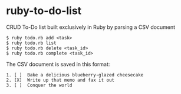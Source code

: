 # ruby-to-do-list
CRUD To-Do list built exclusively in Ruby by parsing a CSV document

```
$ ruby todo.rb add <task>
$ ruby todo.rb list
$ ruby todo.rb delete <task_id>
$ ruby todo.rb complete <task_id>
```

The CSV document is saved in this format:
```
1. [ ]  Bake a delicious blueberry-glazed cheesecake
2. [X]  Write up that memo and fax it out
3. [ ]  Conquer the world
```
